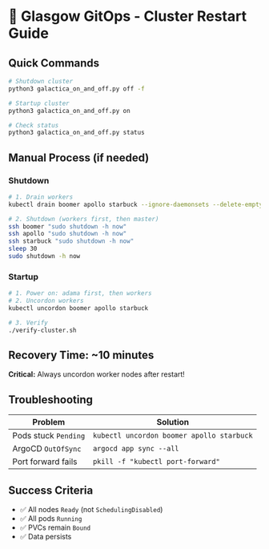 # 🔄 Glasgow GitOps - Cluster Restart Guide

## Quick Commands

```bash
# Shutdown cluster
python3 galactica_on_and_off.py off -f

# Startup cluster  
python3 galactica_on_and_off.py on

# Check status
python3 galactica_on_and_off.py status
```

## Manual Process (if needed)

### Shutdown
```bash
# 1. Drain workers
kubectl drain boomer apollo starbuck --ignore-daemonsets --delete-emptydir-data

# 2. Shutdown (workers first, then master)
ssh boomer "sudo shutdown -h now"
ssh apollo "sudo shutdown -h now" 
ssh starbuck "sudo shutdown -h now"
sleep 30
sudo shutdown -h now
```

### Startup
```bash
# 1. Power on: adama first, then workers
# 2. Uncordon workers
kubectl uncordon boomer apollo starbuck

# 3. Verify
./verify-cluster.sh
```

## Recovery Time: ~10 minutes

**Critical:** Always uncordon worker nodes after restart!

## Troubleshooting

| Problem | Solution |
|---------|----------|
| Pods stuck `Pending` | `kubectl uncordon boomer apollo starbuck` |
| ArgoCD `OutOfSync` | `argocd app sync --all` |
| Port forward fails | `pkill -f "kubectl port-forward"` |

## Success Criteria
- ✅ All nodes `Ready` (not `SchedulingDisabled`)
- ✅ All pods `Running`
- ✅ PVCs remain `Bound`
- ✅ Data persists